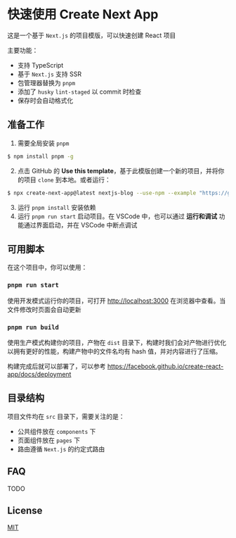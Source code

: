 # 快速使用 Create Next App

这是一个基于 `Next.js` 的项目模版，可以快速创建 React 项目

主要功能：

- 支持 TypeScript
- 基于 `Next.js` 支持 SSR
- 包管理器替换为 `pnpm`
- 添加了 `husky` `lint-staged` 以 commit 时检查
- 保存时会自动格式化

## 准备工作

1. 需要全局安装 `pnpm`

```sh
$ npm install pnpm -g
```

2. 点击 GitHub 的 **Use this template**，基于此模版创建一个新的项目，并将你的项目 `clone` 到本地。或者运行：

```sh
$ npx create-next-app@latest nextjs-blog --use-npm --example "https://github.com/crazyurus/create-next-app"
```

3. 运行 `pnpm install` 安装依赖
4. 运行 `pnpm run start` 启动项目。在 VSCode 中，也可以通过 **运行和调试** 功能通过界面启动，并在 VSCode 中断点调试

## 可用脚本

在这个项目中，你可以使用：

### `pnpm run start`

使用开发模式运行你的项目，可打开 [http://localhost:3000](http://localhost:3000) 在浏览器中查看。当文件修改时页面会自动更新

### `pnpm run build`

使用生产模式构建你的项目，产物在 `dist` 目录下，构建时我们会对产物进行优化以拥有更好的性能，构建产物中的文件名均有 hash 值，并对内容进行了压缩。

构建完成后就可以部署了，可以参考 https://facebook.github.io/create-react-app/docs/deployment

## 目录结构

项目文件均在 `src` 目录下，需要关注的是：

- 公共组件放在 `components` 下
- 页面组件放在 `pages` 下
- 路由遵循 `Next.js` 的约定式路由

## FAQ

TODO

## License

[MIT](./LICENSE)
